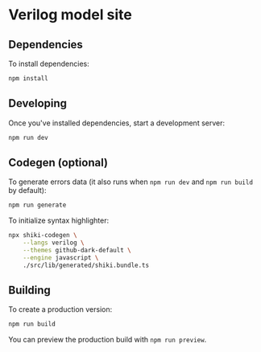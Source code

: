# Verilog model site

## Dependencies

To install dependencies:

```bash
npm install
```

## Developing

Once you've installed dependencies, start a development server:

```bash
npm run dev
```

## Codegen (optional)

To generate errors data (it also runs when `npm run dev` and `npm run build` by default):

```bash
npm run generate
```

To initialize syntax highlighter:

```bash
npx shiki-codegen \
    --langs verilog \
    --themes github-dark-default \
    --engine javascript \
    ./src/lib/generated/shiki.bundle.ts
```

## Building

To create a production version:

```bash
npm run build
```

You can preview the production build with `npm run preview`.
